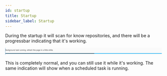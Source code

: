 ```yaml
---
id: startup
title: Startup
sidebar_label: Startup
---
```


During the startup it will scan for know repositories, and there will be a progressbar indicating that it's working.

![startup](/docs/assets/bg_task.PNG)

This is completely normal, and you can still use it while it's working.
The same indication will show when a scheduled task is running.